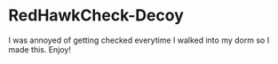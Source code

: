 # RedHawkCheck-Decoy
I was annoyed of getting checked everytime I walked into my dorm so I made this. Enjoy!
